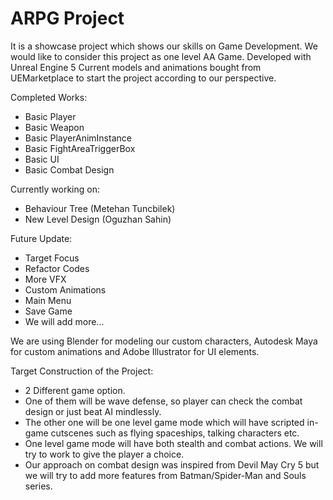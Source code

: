 # ARPG Project
It is a showcase project which shows our skills on Game Development. We would like to consider this project as one level AA Game. Developed with Unreal Engine 5
Current models and animations bought from UEMarketplace to start the project according to our perspective.

Completed Works:
- Basic Player
- Basic Weapon
- Basic PlayerAnimInstance
- Basic FightAreaTriggerBox
- Basic UI
- Basic Combat Design

Currently working on:
- Behaviour Tree    (Metehan Tuncbilek)
- New Level Design  (Oguzhan Sahin)

Future Update:
- Target Focus
- Refactor Codes
- More VFX
- Custom Animations
- Main Menu
- Save Game
- We will add more...

We are using Blender for modeling our custom characters, Autodesk Maya for custom animations and Adobe Illustrator for UI elements.

Target Construction of the Project:
- 2 Different game option. 
- One of them will be wave defense, so player can check the combat design or just beat AI mindlessly.
- The other one will be one level game mode which will have scripted in-game cutscenes such as flying spaceships, talking characters etc.
- One level game mode will have both stealth and combat actions. We will try to work to give the player a choice.
- Our approach on combat design was inspired from Devil May Cry 5 but we will try to add more features from Batman/Spider-Man and Souls series.
